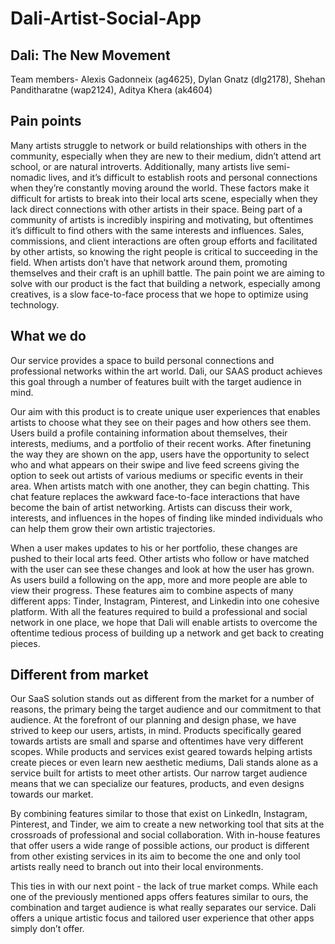 # Dali-Artist-Social-App
## Dali: The New Movement

Team members- Alexis Gadonneix (ag4625), Dylan Gnatz (dlg2178), Shehan Panditharatne (wap2124), Aditya Khera (ak4604)

## Pain points 
Many artists struggle to network or build relationships with others in the community, especially when they are new to their medium, didn’t attend art school, or are natural introverts. Additionally, many artists live semi-nomadic lives, and it’s difficult to establish roots and personal connections when they’re constantly moving around the world. These factors make it difficult for artists to break into their local arts scene, especially when they lack direct connections with other artists in their space. Being part of a community of artists is incredibly inspiring and motivating, but oftentimes it’s difficult to find others with the same interests and influences. 
Sales, commissions, and client interactions are often group efforts and facilitated by other artists, so knowing the right people is critical to succeeding in the field. When artists don’t have that network around them, promoting themselves and their craft is an uphill battle. The pain point we are aiming to solve with our product is the fact that building a network, especially among creatives, is a slow face-to-face process that we hope to optimize using technology.


## What we do 
Our service provides a space to build personal connections and professional networks within the art world. Dali, our SAAS product achieves this goal through a number of features built with the target audience in mind.

Our aim with this product is to create unique user experiences that enables artists to choose what they see on their pages and how others see them. Users build a profile containing information about themselves, their interests, mediums, and a portfolio of their recent works. After finetuning the way they are shown on the app, users have the opportunity to select who and what appears on their swipe and live feed screens giving the option to seek out artists of various mediums or specific events in their area.
When artists match with one another, they can begin chatting. This chat feature replaces the awkward face-to-face interactions that have become the bain of artist networking. Artists can discuss their work, interests, and influences in the hopes of finding like minded individuals who can help them grow their own artistic trajectories. 

When a user makes updates to his or her portfolio, these changes are pushed to their local arts feed. Other artists who follow or have matched with the user can see these changes and look at how the user has grown. As users build a following on the app, more and more people are able to view their progress.
These features aim to combine aspects of many different apps: Tinder, Instagram, Pinterest, and Linkedin into one cohesive platform. With all the features required to build a professional and social network in one place, we hope that Dali will enable artists to overcome the oftentime tedious process of building up a network and get back to creating pieces.




## Different from market 
Our SaaS solution stands out as different from the market for a number of reasons, the primary being the target audience and our commitment to that audience. At the forefront of our planning and design phase, we have strived to keep our users, artists, in mind. Products specifically geared towards artists are small and sparse and oftentimes have very different scopes. While products and services exist geared towards helping artists create pieces or even learn new aesthetic mediums, Dali stands alone as a service built for artists to meet other artists. Our narrow target audience means that we can specialize our features, products, and even designs towards our market.

By combining features similar to those that exist on LinkedIn, Instagram, Pinterest, and Tinder, we aim to create a new networking tool that sits at the crossroads of professional and social collaboration. With in-house features that offer users a wide range of possible actions, our product is different from other existing services in its aim to become the one and only tool artists really need to branch out into their local environments.

This ties in with our next point - the lack of true market comps. While each one of the previously mentioned apps offers features similar to ours, the combination and target audience is what really separates our service. Dali offers a unique artistic focus and tailored user experience that other apps simply don’t offer.
